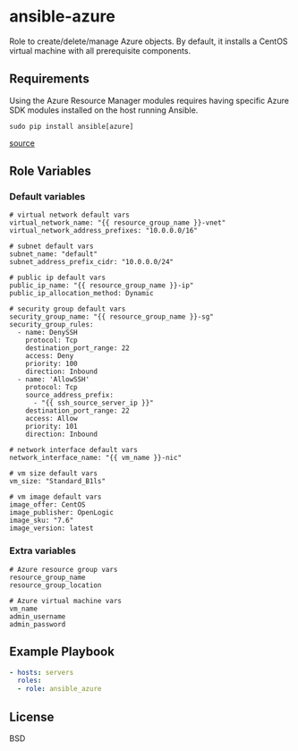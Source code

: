 # ansible-azure

Role to create/delete/manage Azure objects. 
By default, it installs a CentOS virtual machine with all prerequisite components.

## Requirements

Using the Azure Resource Manager modules requires having specific Azure SDK modules installed on the host running Ansible.

```
sudo pip install ansible[azure]
```

[source](https://github.com/Azure/azure_modules#installation)

## Role Variables

### Default variables

```
# virtual network default vars
virtual_network_name: "{{ resource_group_name }}-vnet"
virtual_network_address_prefixes: "10.0.0.0/16"

# subnet default vars
subnet_name: "default"
subnet_address_prefix_cidr: "10.0.0.0/24"

# public ip default vars
public_ip_name: "{{ resource_group_name }}-ip"
public_ip_allocation_method: Dynamic

# security group default vars
security_group_name: "{{ resource_group_name }}-sg"
security_group_rules:
  - name: DenySSH
    protocol: Tcp
    destination_port_range: 22
    access: Deny
    priority: 100
    direction: Inbound
  - name: 'AllowSSH'
    protocol: Tcp
    source_address_prefix:
      - "{{ ssh_source_server_ip }}"
    destination_port_range: 22
    access: Allow
    priority: 101
    direction: Inbound

# network interface default vars
network_interface_name: "{{ vm_name }}-nic"

# vm size default vars
vm_size: "Standard_B1ls"

# vm image default vars
image_offer: CentOS
image_publisher: OpenLogic
image_sku: "7.6"
image_version: latest
```

### Extra variables

```
# Azure resource group vars
resource_group_name
resource_group_location

# Azure virtual machine vars
vm_name
admin_username
admin_password
```

## Example Playbook

```yaml
- hosts: servers
  roles:
  - role: ansible_azure
```

## License

BSD
